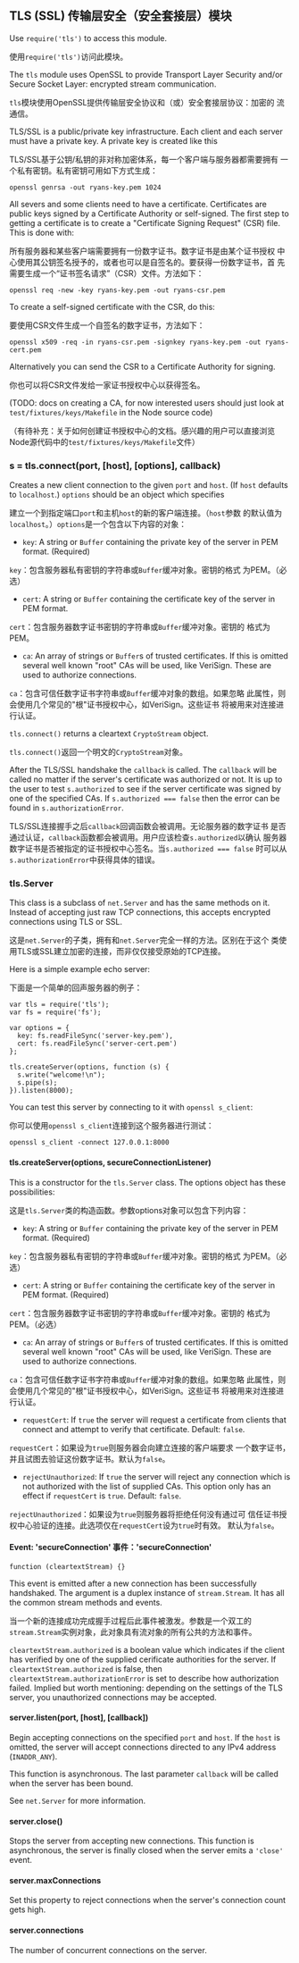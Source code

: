 ## TLS (SSL) 传输层安全（安全套接层）模块

Use `require('tls')` to access this module.

使用`require('tls')`访问此模块。

The `tls` module uses OpenSSL to provide Transport Layer Security and/or
Secure Socket Layer: encrypted stream communication.

`tls`模块使用OpenSSL提供传输层安全协议和（或）安全套接层协议：加密的
流通信。

TLS/SSL is a public/private key infrastructure. Each client and each
server must have a private key. A private key is created like this

TLS/SSL基于公钥/私钥的非对称加密体系，每一个客户端与服务器都需要拥有
一个私有密钥。私有密钥可用如下方式生成：

    openssl genrsa -out ryans-key.pem 1024

All severs and some clients need to have a certificate. Certificates are public
keys signed by a Certificate Authority or self-signed. The first step to
getting a certificate is to create a "Certificate Signing Request" (CSR)
file. This is done with:

所有服务器和某些客户端需要拥有一份数字证书。数字证书是由某个证书授权
中心使用其公钥签名授予的，或者也可以是自签名的。要获得一份数字证书，首
先需要生成一个“证书签名请求”（CSR）文件。方法如下：

    openssl req -new -key ryans-key.pem -out ryans-csr.pem

To create a self-signed certificate with the CSR, do this:

要使用CSR文件生成一个自签名的数字证书，方法如下：

    openssl x509 -req -in ryans-csr.pem -signkey ryans-key.pem -out ryans-cert.pem

Alternatively you can send the CSR to a Certificate Authority for signing.

你也可以将CSR文件发给一家证书授权中心以获得签名。

(TODO: docs on creating a CA, for now interested users should just look at
`test/fixtures/keys/Makefile` in the Node source code)

（有待补充：关于如何创建证书授权中心的文档。感兴趣的用户可以直接浏览Node源代码中的`test/fixtures/keys/Makefile`文件）


### s = tls.connect(port, [host], [options], callback)

Creates a new client connection to the given `port` and `host`. (If `host`
defaults to `localhost`.) `options` should be an object which specifies

建立一个到指定端口`port`和主机`host`的新的客户端连接。（`host`参数
的默认值为`localhost`。）`options`是一个包含以下内容的对象：

  - `key`: A string or `Buffer` containing the private key of the server in
    PEM format. (Required)

  `key`：包含服务器私有密钥的字符串或`Buffer`缓冲对象。密钥的格式
为PEM。（必选）

  - `cert`: A string or `Buffer` containing the certificate key of the server in
    PEM format.

  `cert`：包含服务器数字证书密钥的字符串或`Buffer`缓冲对象。密钥的
格式为PEM。

  - `ca`: An array of strings or `Buffer`s of trusted certificates. If this is
    omitted several well known "root" CAs will be used, like VeriSign.
    These are used to authorize connections.

  `ca`：包含可信任数字证书字符串或`Buffer`缓冲对象的数组。如果忽略
此属性，则会使用几个常见的"根"证书授权中心，如VeriSign。这些证书
将被用来对连接进行认证。

`tls.connect()` returns a cleartext `CryptoStream` object.

`tls.connect()`返回一个明文的`CryptoStream`对象。

After the TLS/SSL handshake the `callback` is called. The `callback` will be
called no matter if the server's certificate was authorized or not. It is up
to the user to test `s.authorized` to see if the server certificate was
signed by one of the specified CAs. If `s.authorized === false` then the error
can be found in `s.authorizationError`.

TLS/SSL连接握手之后`callback`回调函数会被调用。无论服务器的数字证书
是否通过认证，`callback`函数都会被调用。用户应该检查`s.authorized`以确认
服务器数字证书是否被指定的证书授权中心签名。当`s.authorized === false`
时可以从`s.authorizationError`中获得具体的错误。


### tls.Server

This class is a subclass of `net.Server` and has the same methods on it.
Instead of accepting just raw TCP connections, this accepts encrypted
connections using TLS or SSL.

这是`net.Server`的子类，拥有和`net.Server`完全一样的方法。区别在于这个
类使用TLS或SSL建立加密的连接，而非仅仅接受原始的TCP连接。

Here is a simple example echo server:

下面是一个简单的回声服务器的例子：

    var tls = require('tls');
    var fs = require('fs');

    var options = {
      key: fs.readFileSync('server-key.pem'),
      cert: fs.readFileSync('server-cert.pem')
    };

    tls.createServer(options, function (s) {
      s.write("welcome!\n");
      s.pipe(s);
    }).listen(8000);


You can test this server by connecting to it with `openssl s_client`:

你可以使用`openssl s_client`连接到这个服务器进行测试：


    openssl s_client -connect 127.0.0.1:8000


#### tls.createServer(options, secureConnectionListener)

This is a constructor for the `tls.Server` class. The options object
has these possibilities:

这是`tls.Server`类的构造函数。参数options对象可以包含下列内容：

  - `key`: A string or `Buffer` containing the private key of the server in
    PEM format. (Required)

  `key`：包含服务器私有密钥的字符串或`Buffer`缓冲对象。密钥的格式
为PEM。（必选）

  - `cert`: A string or `Buffer` containing the certificate key of the server in
    PEM format. (Required)

  `cert`：包含服务器数字证书密钥的字符串或`Buffer`缓冲对象。密钥的
格式为PEM。（必选）

  - `ca`: An array of strings or `Buffer`s of trusted certificates. If this is
    omitted several well known "root" CAs will be used, like VeriSign.
    These are used to authorize connections.

  `ca`：包含可信任数字证书字符串或`Buffer`缓冲对象的数组。如果忽略
此属性，则会使用几个常见的"根"证书授权中心，如VeriSign。这些证书
将被用来对连接进行认证。

  - `requestCert`: If `true` the server will request a certificate from
    clients that connect and attempt to verify that certificate. Default:
    `false`.

  `requestCert`：如果设为`true`则服务器会向建立连接的客户端要求
一个数字证书，并且试图去验证这份数字证书。默认为`false`。

  - `rejectUnauthorized`: If `true` the server will reject any connection
    which is not authorized with the list of supplied CAs. This option only
    has an effect if `requestCert` is `true`. Default: `false`.

  `rejectUnauthorized`：如果设为`true`则服务器将拒绝任何没有通过可
信任证书授权中心验证的连接。此选项仅在`requestCert`设为`true`时有效。
默认为`false`。


#### Event: 'secureConnection' 事件：'secureConnection'

`function (cleartextStream) {}`

This event is emitted after a new connection has been successfully
handshaked. The argument is a duplex instance of `stream.Stream`. It has all
the common stream methods and events.

当一个新的连接成功完成握手过程后此事件被激发。参数是一个双工的
`stream.Stream`实例对象，此对象具有流对象的所有公共的方法和事件。

`cleartextStream.authorized` is a boolean value which indicates if the
client has verified by one of the supplied cerificate authorities for the
server. If `cleartextStream.authorized` is false, then
`cleartextStream.authorizationError` is set to describe how authorization
failed. Implied but worth mentioning: depending on the settings of the TLS
server, you unauthorized connections may be accepted.


#### server.listen(port, [host], [callback])

Begin accepting connections on the specified `port` and `host`.  If the
`host` is omitted, the server will accept connections directed to any
IPv4 address (`INADDR_ANY`).

This function is asynchronous. The last parameter `callback` will be called
when the server has been bound.

See `net.Server` for more information.


#### server.close()

Stops the server from accepting new connections. This function is
asynchronous, the server is finally closed when the server emits a `'close'`
event.


#### server.maxConnections

Set this property to reject connections when the server's connection count gets high.

#### server.connections

The number of concurrent connections on the server.
